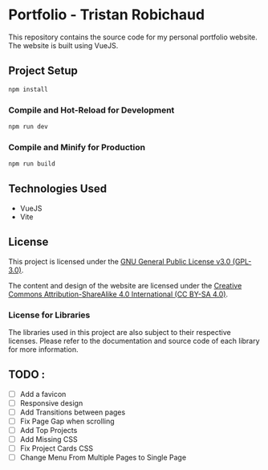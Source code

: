 # Portfolio - Tristan Robichaud
This repository contains the source code for my personal portfolio website. The website is built using VueJS.

## Project Setup

```sh
npm install
```

### Compile and Hot-Reload for Development

```sh
npm run dev
```

### Compile and Minify for Production

```sh
npm run build
```

## Technologies Used

- VueJS
- Vite

## License

This project is licensed under the [GNU General Public License v3.0 (GPL-3.0)](LICENSE).

The content and design of the website are licensed under the [Creative Commons Attribution-ShareAlike 4.0 International (CC BY-SA 4.0)](https://creativecommons.org/licenses/by-sa/4.0/).

### License for Libraries

The libraries used in this project are also subject to their respective licenses. Please refer to the documentation and source code of each library for more information.

## TODO :

- [ ] Add a favicon
- [ ] Responsive design
- [ ] Add Transitions between pages
- [ ] Fix Page Gap when scrolling
- [ ] Add Top Projects
- [ ] Add Missing CSS
- [ ] Fix Project Cards CSS
- [ ] Change Menu From Multiple Pages to Single Page